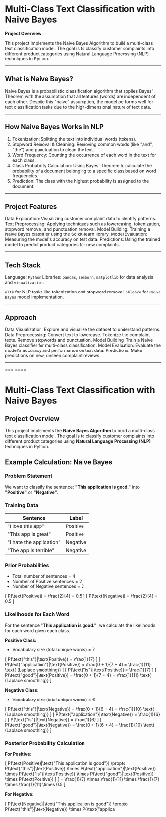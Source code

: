 # Multi-Class Text Classification with Naive Bayes

**Project Overview**

This project implements the Naive Bayes Algorithm to build a multi-class text classification model. The goal is to classify customer complaints into different product categories using Natural Language Processing (NLP) techniques in Python.

----------------------------------------------------------------------

## What is Naive Bayes?

Naive Bayes is a probabilistic classification algorithm that applies Bayes' Theorem with the assumption that all features (words) are independent of each other. Despite this "naive" assumption, the model performs well for text classification tasks due to the high-dimensional nature of text data.

----------------------------------------------------------------------

## How Naive Bayes Works in NLP

1. Tokenization: Splitting the text into individual words (tokens).
2. Stopword Removal & Cleaning: Removing common words (like "and", "the") and punctuation to clean the text.
3. Word Frequency: Counting the occurrence of each word in the text for each class.
4. Class Probability Calculation: Using Bayes' Theorem to calculate the probability of a document belonging to a specific class based on word frequencies.
5. Prediction: The class with the highest probability is assigned to the document.

----------------------------------------------------------------------

## Project Features

Data Exploration: Visualizing customer complaint data to identify patterns.
Text Preprocessing: Applying techniques such as lowercasing, tokenization, stopword removal, and punctuation removal.
Model Building: Training a Naive Bayes classifier using the Scikit-learn library.
Model Evaluation: Measuring the model's accuracy on test data.
Predictions: Using the trained model to predict product categories for new complaints.

----------------------------------------------------------------------

## Tech Stack


Language: `Python`
Libraries:
`pandas`, `seaborn`, `matplotlib` for data analysis and `visualization`.

`nltk` for NLP tasks like tokenization and stopword removal.
`sklearn` for `Naive Bayes` model implementation.

----------------------------------------------------------------------

## Approach

Data Visualization: Explore and visualize the dataset to understand patterns.
Data Preprocessing:
Convert text to lowercase.
Tokenize the complaint texts.
Remove stopwords and punctuation.
Model Building: Train a Naive Bayes classifier for multi-class classification.
Model Evaluation: Evaluate the model's accuracy and performance on test data.
Predictions: Make predictions on new, unseen complaint reviews.

----------------------------------------------------------------------


=== ====

# Multi-Class Text Classification with Naive Bayes

## Project Overview

This project implements the **Naive Bayes Algorithm** to build a multi-class text classification model. The goal is to classify customer complaints into different product categories using **Natural Language Processing (NLP)** techniques in Python.

## Example Calculation: Naive Bayes

### Problem Statement

We want to classify the sentence: **"This application is good."** into **"Positive"** or **"Negative"**.

### Training Data

| Sentence                         | Label    |
|----------------------------------|----------|
| "I love this app"                | Positive |
| "This app is great"              | Positive |
| "I hate the application"         | Negative |
| "The app is terrible"            | Negative |

### Prior Probabilities

- Total number of sentences = 4
- Number of Positive sentences = 2
- Number of Negative sentences = 2

\[
P(\text{Positive}) = \frac{2}{4} = 0.5
\]
\[
P(\text{Negative}) = \frac{2}{4} = 0.5
\]

### Likelihoods for Each Word

For the sentence **"This application is good."**, we calculate the likelihoods for each word given each class.

**Positive Class:**

- Vocabulary size (total unique words) = 7

\[
P(\text{"this"}|\text{Positive}) = \frac{1}{7}
\]
\[
P(\text{"application"}|\text{Positive}) = \frac{0 + 1}{7 + 4} = \frac{1}{11} \text{ (Laplace smoothing)}
\]
\[
P(\text{"is"}|\text{Positive}) = \frac{1}{7}
\]
\[
P(\text{"good"}|\text{Positive}) = \frac{0 + 1}{7 + 4} = \frac{1}{11} \text{ (Laplace smoothing)}
\]

**Negative Class:**

- Vocabulary size (total unique words) = 6

\[
P(\text{"this"}|\text{Negative}) = \frac{0 + 1}{6 + 4} = \frac{1}{10} \text{ (Laplace smoothing)}
\]
\[
P(\text{"application"}|\text{Negative}) = \frac{1}{6}
\]
\[
P(\text{"is"}|\text{Negative}) = \frac{1}{6}
\]
\[
P(\text{"good"}|\text{Negative}) = \frac{0 + 1}{6 + 4} = \frac{1}{10} \text{ (Laplace smoothing)}
\]

### Posterior Probability Calculation

**For Positive:**

\[
P(\text{Positive}|\text{"This application is good"}) \propto P(\text{"this"}|\text{Positive}) \times P(\text{"application"}|\text{Positive}) \times P(\text{"is"}|\text{Positive}) \times P(\text{"good"}|\text{Positive}) \times P(\text{Positive})
\]
\[
= \frac{1}{7} \times \frac{1}{11} \times \frac{1}{7} \times \frac{1}{11} \times 0.5
\]

**For Negative:**

\[
P(\text{Negative}|\text{"This application is good"}) \propto P(\text{"this"}|\text{Negative}) \times P(\text{"applica
